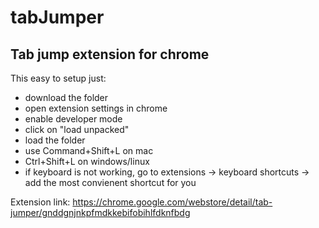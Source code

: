 # tabJumper
## Tab jump extension for chrome

This easy to setup just:

- download the folder
- open extension settings in chrome
- enable developer mode
- click on "load unpacked"
- load the folder
- use Command+Shift+L on mac
- Ctrl+Shift+L on windows/linux
- if keyboard is not working, go to extensions -> keyboard shortcuts -> add the most convienent shortcut for you


Extension link: https://chrome.google.com/webstore/detail/tab-jumper/gnddgnjnkpfmdkkebifobihlfdknfbdg 
